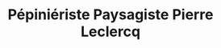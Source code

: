 ---
title: "Pépiniériste Paysagiste Pierre Leclercq"
url: /sainghin-en-weppes/pepinieriste-paysagiste-pierre-leclercq/
shop: Garten-Center
---